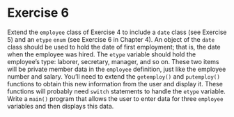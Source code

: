 # Exercise 6

Extend the `employee` class of Exercise 4 to include a `date` class (see Exercise 5) and an `etype` `enum` (see Exercise 6 in Chapter 4). An object of the `date` class should be used to hold the date of first employment; that is, the date when the employee was hired. The `etype` variable should hold the employee’s type: laborer, secretary, manager, and so on. These two items will be private member data in the `employee` definition, just like the employee number and salary. You’ll need to extend the `getemploy()` and `putemploy()` functions to obtain this new information from the user and display it. These functions will probably need `switch` statements to handle the `etype` variable. Write a `main()` program that allows the user to enter data for three `employee` variables and then displays this data.
